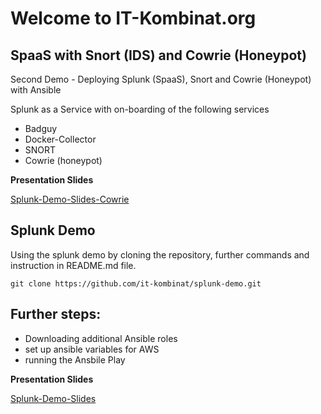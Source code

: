 # Welcome to IT-Kombinat.org

## SpaaS with Snort (IDS) and Cowrie (Honeypot)
Second Demo - Deploying Splunk (SpaaS), Snort and Cowrie (Honeypot) with Ansible

Splunk as a Service with on-boarding of the following services
 - Badguy
 - Docker-Collector
 - SNORT
 - Cowrie (honeypot)

**Presentation Slides**

[Splunk-Demo-Slides-Cowrie](https://it-kombinat.github.io/slides-splunk-snort/)


## Splunk Demo

Using the splunk demo by cloning the repository, further commands and instruction in README.md file.

```
git clone https://github.com/it-kombinat/splunk-demo.git
```

## Further steps:
- Downloading additional Ansible roles
- set up ansible variables for AWS
- running the Ansbile Play

**Presentation Slides**

[Splunk-Demo-Slides](https://it-kombinat.github.io/slides-splunk-demo/)
